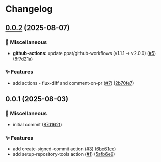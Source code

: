 # Changelog

## [0.0.2](https://github.com/ppat/homelab-ops-actions/compare/v0.0.1...v0.0.2) (2025-08-07)


### 🧹 Miscellaneous

* **github-actions:** update ppat/github-workflows (v1.1.1 -&gt; v2.0.0) ([#5](https://github.com/ppat/homelab-ops-actions/issues/5)) ([8f7d21a](https://github.com/ppat/homelab-ops-actions/commit/8f7d21a8ccb9b7605e5c0a07dfe4aadbe45bf589))


### ✨ Features

* add actions - flux-diff and comment-on-pr ([#7](https://github.com/ppat/homelab-ops-actions/issues/7)) ([2b70fe7](https://github.com/ppat/homelab-ops-actions/commit/2b70fe71d560f4e1d7f882a75fb3f05b09e826e9))

## 0.0.1 (2025-08-03)


### 🧹 Miscellaneous

* initial commit ([87d162f](https://github.com/ppat/homelab-ops-actions/commit/87d162f6363291cae66d0fc262bc87aca8f0ffa5))


### ✨ Features

* add create-signed-commit action ([#3](https://github.com/ppat/homelab-ops-actions/issues/3)) ([6bc61ee](https://github.com/ppat/homelab-ops-actions/commit/6bc61ee7a3540cbb99bee7d6332814cc81781ccd))
* add setup-repository-tools action ([#1](https://github.com/ppat/homelab-ops-actions/issues/1)) ([5afb6e9](https://github.com/ppat/homelab-ops-actions/commit/5afb6e98e4c3a5a71e626ac41ee4412e27bb9139))
